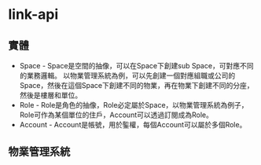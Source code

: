 # link-api

## 實體
- Space - Space是空間的抽像，可以在Space下創建sub Space，可對應不同的業務邏輯。
以物業管理系統為例，可以先創建一個對應組職或公司的Space，然後在這個Space下創建不同的物業，再在物業下創建不同的分座，然後是樓層和單位。
- Role - Role是角色的抽像，Role必定屬於Space，以物業管理系統為例子，Role可作為某個單位的住戶，Account可以透過訂閱成為Role。
- Account - Account是帳號，用於鍳權，每個Account可以屬於多個Role。

## 物業管理系統

